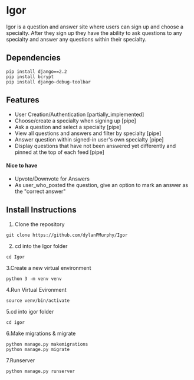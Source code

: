 # Igor
Igor is a question and answer site where users can sign up and choose a specialty.  After they sign up they have the ability to ask questions to any specialty and answer any questions within their specialty.

## Dependencies
```
pip install django==2.2
pip install bcrypt
pip install django-debug-toolbar
```
## Features
- User Creation/Authentication [partially_implemented]
- Choose/create a specialty when signing up [pipe]
- Ask a question and select a specialty [pipe]
- View all questions and answers and filter by specialty [pipe]
- Answer question within signed-in user's own specialty [pipe]
- Display questions that have not been answered yet differently and pinned at the top of each feed [pipe]

#### Nice to have
- Upvote/Downvote for Answers
- As user_who_posted the question, give an option to mark an answer as the "correct answer"



## Install Instructions

1. Clone the repository
```
git clone https://github.com/dylanPMurphy/Igor
```
2. cd into the Igor folder
```
cd Igor
```
3.Create a new virtual environment
 ```
python 3 -m venv venv
 ```
4.Run Virtual Evironment
 ```
source venv/bin/activate 
 ```
5.cd into igor folder
```
cd igor
``` 
6.Make migrations & migrate
```
python manage.py makemigrations
python manage.py migrate
```
7.Runserver
```
python manage.py runserver
```
